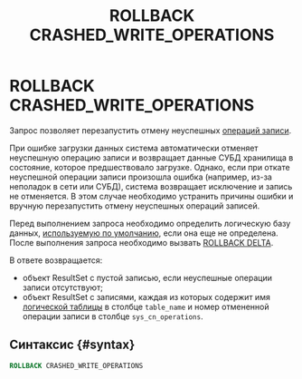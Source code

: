 ﻿---
layout: default
title: ROLLBACK CRASHED_WRITE_OPERATIONS
nav_order: 29
parent: Запросы SQL+
grand_parent: Справочная информация
has_children: false
has_toc: false
---

# ROLLBACK CRASHED_WRITE_OPERATIONS

Запрос позволяет перезапустить отмену неуспешных [операций записи](../../../overview/main_concepts/write_operation/write_operation.md). 


При ошибке загрузки данных система автоматически отменяет неуспешную операцию записи и возвращает данные СУБД хранилища в состояние, которое предшествовало загрузке. 
Однако, если при откате неуспешной операции записи произошла ошибка (например, из-за неполадок в сети или СУБД), система возвращает исключение и запись не отменяется. 
В этом случае необходимо устранить причины ошибки и вручную перезапустить отмену неуспешных операций записей.


Перед выполнением запроса необходимо определить логическую базу данных, [используемую по умолчанию](../../../working_with_system/other_features/default_db_set-up/default_db_set-up.md), 
если она еще не определена. После выполнения запроса необходимо вызвать [ROLLBACK DELTA](../ROLLBACK_DELTA/ROLLBACK_DELTA.md).

В ответе возвращается:
*   объект ResultSet с пустой записью, если неуспешные операции записи отсутствуют;
*   объект ResultSet c записями, каждая из которых содержит имя [логической таблицы](../../../overview/main_concepts/logical_table/logical_table.md) в столбце `table_name`
    и номер отмененной операции записи в столбце `sys_cn_operations`.

## Синтаксис {#syntax}

```sql
ROLLBACK CRASHED_WRITE_OPERATIONS
```